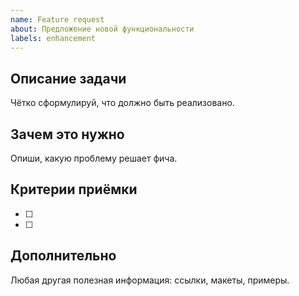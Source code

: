 ```yaml
---
name: Feature request
about: Предложение новой функциональности
labels: enhancement
---
```


## Описание задачи
Чётко сформулируй, что должно быть реализовано.

## Зачем это нужно
Опиши, какую проблему решает фича.

## Критерии приёмки
- [ ] 
- [ ] 

## Дополнительно
Любая другая полезная информация: ссылки, макеты, примеры.

